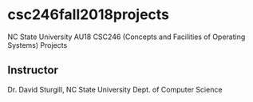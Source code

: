 # csc246fall2018projects
NC State University AU18 CSC246 (Concepts and Facilities of Operating Systems) Projects

## Instructor
Dr. David Sturgill, NC State University Dept. of Computer Science

